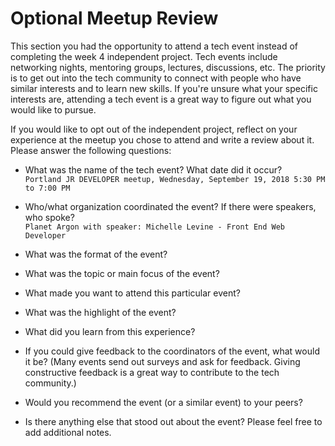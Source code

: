 # Optional Meetup Review
This section you had the opportunity to attend a tech event instead of completing the week 4 independent project. Tech events include networking nights, mentoring groups, lectures, discussions, etc. The priority is to get out into the tech community to connect with people who have similar interests and to learn new skills. If you're unsure what your specific interests are, attending a tech event is a great way to figure out what you would like to pursue.

If you would like to opt out of the independent project, reflect on your experience at the meetup you chose to attend and write a review about it. Please answer the following questions:

* What was the name of the tech event? What date did it occur?<br>
`Portland JR DEVELOPER meetup, Wednesday, September 19, 2018
5:30 PM to 7:00 PM`

* Who/what organization coordinated the event? If there were speakers, who spoke?<br>
`Planet Argon with speaker: Michelle Levine - Front End Web Developer`
* What was the format of the event?
* What was the topic or main focus of the event?
* What made you want to attend this particular event?
* What was the highlight of the event?
* What did you learn from this experience?
* If you could give feedback to the coordinators of the event, what would it be? (Many events send out surveys and ask for feedback. Giving constructive feedback is a great way to contribute to the tech community.)
* Would you recommend the event (or a similar event) to your peers?
* Is there anything else that stood out about the event? Please feel free to add additional notes.
